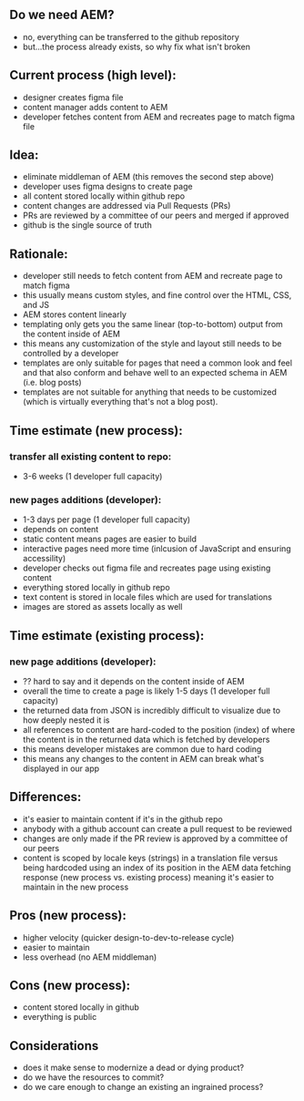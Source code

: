 ## Do we need AEM?  
- no, everything can be transferred to the github repository
- but...the process already exists, so why fix what isn't broken

## Current process (high level):
- designer creates figma file
- content manager adds content to AEM
- developer fetches content from AEM and recreates page to match figma file

## Idea:
- eliminate middleman of AEM (this removes the second step above)
- developer uses figma designs to create page
- all content stored locally within github repo
- content changes are addressed via Pull Requests (PRs)
- PRs are reviewed by a committee of our peers and merged if approved
- github is the single source of truth

## Rationale:
- developer still needs to fetch content from AEM and recreate page to match figma
- this usually means custom styles, and fine control over the HTML, CSS, and JS
- AEM stores content linearly
- templating only gets you the same linear (top-to-bottom) output from the content inside of AEM
- this means any customization of the style and layout still needs to be controlled by a developer
- templates are only suitable for pages that need a common look and feel and that also conform and behave well to an expected schema in AEM (i.e. blog posts)
- templates are not suitable for anything that needs to be customized (which is virtually everything that's not a blog post).

## Time estimate (new process): 

### transfer all existing content to repo:
- 3-6 weeks (1 developer full capacity)

### new pages additions (developer):
- 1-3 days per page (1 developer full capacity)
- depends on content 
- static content means pages are easier to build
- interactive pages need more time (inlcusion of JavaScript and ensuring accessility)
- developer checks out figma file and recreates page using existing content
- everything stored locally in github repo
- text content is stored in locale files which are used for translations
- images are stored as assets locally as well

## Time estimate (existing process):

### new page additions (developer):
- ?? hard to say and it depends on the content inside of AEM
- overall the time to create a page is likely 1-5 days (1 developer full capacity)
- the returned data from JSON is incredibly difficult to visualize due to how deeply nested it is
- all references to content are hard-coded to the position (index) of where the content is in the returned data which is fetched by developers
- this means developer mistakes are common due to hard coding
- this means any changes to the content in AEM can break what's displayed in our app

## Differences:

- it's easier to maintain content if it's in the github repo
- anybody with a github account can create a pull request to be reviewed
- changes are only made if the PR review is approved by a committee of our peers
- content is scoped by locale keys (strings) in a translation file versus being hardcoded using an index of its position in the AEM data fetching response (new process vs. existing process) meaning it's easier to maintain in the new process


## Pros (new process):
- higher velocity (quicker design-to-dev-to-release cycle)
- easier to maintain
- less overhead (no AEM middleman)

## Cons (new process):
- content stored locally in github
- everything is public

## Considerations
- does it make sense to modernize a dead or dying product?
- do we have the resources to commit?
- do we care enough to change an existing an ingrained process?
